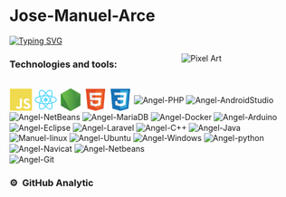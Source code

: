 # Jose-Manuel-Arce
[![Typing SVG](https://readme-typing-svg.demolab.com?font=Fira+Code&pause=1000&color=6793F7&width=435&lines=Hi%2C+everyone!+I'm+Manuel+Arce.;Welcome+to+my+Github+profile!+)](https://git.io/typing-svg)



<img src="https://github.com/user-attachments/assets/3dd95ed7-9349-404f-8506-a3ad9a4cf5fb" alt="Pixel Art" align="right" width="200">



### Technologies and tools:

<div style="display: inline_block"><br>
  <img align="center" alt="Angel-Js" height="40" width="40" src="https://raw.githubusercontent.com/devicons/devicon/master/icons/javascript/javascript-plain.svg">
  <img align="center" alt="Angel-React" height="40" width="40" src="https://raw.githubusercontent.com/devicons/devicon/master/icons/react/react-original.svg">
  <img align="center" alt="Angel-Node" height="40" width="40" src="https://raw.githubusercontent.com/devicons/devicon/master/icons/nodejs/nodejs-original.svg">
  <img align="center" alt="Angel-HTML" height="40" width="40" src="https://raw.githubusercontent.com/devicons/devicon/master/icons/html5/html5-original.svg">
  <img align="center" alt="Angel-CSS" height="40" width="40" src="https://raw.githubusercontent.com/devicons/devicon/master/icons/css3/css3-original.svg">
  <img align="center" alt="Angel-PHP" height="40" width="40" src="https://cdn.jsdelivr.net/gh/devicons/devicon/icons/php/php-plain.svg">
  <img align="center" alt="Angel-AndroidStudio" height="40" width="40" src="https://cdn.jsdelivr.net/gh/devicons/devicon/icons/androidstudio/androidstudio-original.svg">
  <img align="center" alt="Angel-NetBeans" height="40" width="40" src="https://cdn.jsdelivr.net/gh/devicons/devicon/icons/apache/apache-original.svg">
  <img align="center" alt="Angel-MariaDB" height="40" width="40" src="https://cdn.jsdelivr.net/gh/devicons/devicon/icons/mariadb/mariadb-original.svg">
  <img align="center" alt="Angel-Docker" height="40" width="40" src="https://img.icons8.com/color/144/000000/docker"/>
  <img align="center" alt="Angel-Arduino" height="40" width="40" src="https://img.icons8.com/color/144/000000/arduino"/>
  <img align="center" alt="Angel-Eclipse" height="40" width="40" src="https://cdn.jsdelivr.net/gh/devicons/devicon/icons/eclipse/eclipse-original.svg">
  <img align="center" alt="Angel-Laravel" height="40" width="40" src="https://img.icons8.com/?size=100&id=hUvxmdu7Rloj&format=png&color=000000">
  <img align="center" alt="Angel-C++" height="40" width="40" src="https://cdn.jsdelivr.net/gh/devicons/devicon/icons/cplusplus/cplusplus-original.svg">
  <img align="center" alt="Angel-Java" height="40" width="40" src="https://cdn.jsdelivr.net/gh/devicons/devicon/icons/java/java-original.svg">
  <img align="center" alt="Manuel-linux" height="40" width="40" src="https://cdn.jsdelivr.net/gh/devicons/devicon/icons/java/java-original.svg">
  <img align="center" alt="Angel-Ubuntu" height="40" width="40" src="https://cdn.jsdelivr.net/gh/devicons/devicon/icons/ubuntu/ubuntu-plain.svg">
  <img align="center" alt="Angel-Windows" height="40" width="40" src="https://img.icons8.com/color/48/000000/windows-10.png"/>
  <img align="center" alt="Angel-python" height="40" width="40" src="https://img.icons8.com/?size=100&id=pIJdjOoL6KfU&format=png&color=000000"/>
   <img align="center" alt="Angel-Navicat" height="40" width="40" src="https://img.icons8.com/?size=100&id=GdDY9SVDvMjt&format=png&color=000000"/>
  <img align="center" alt="Angel-Netbeans" height="40" width="40" src="https://img.icons8.com/?size=100&id=4djt356tq8UO&format=png&color=000000"/>
</div>

</div>


  <img align="center" alt="Angel-Git" height="35" width="40" src="https://cdn.jsdelivr.net/gh/devicons/devicon/icons/git/git-original.svg">
</div><br>

### ⚙️ &nbsp;GitHub Analytic
